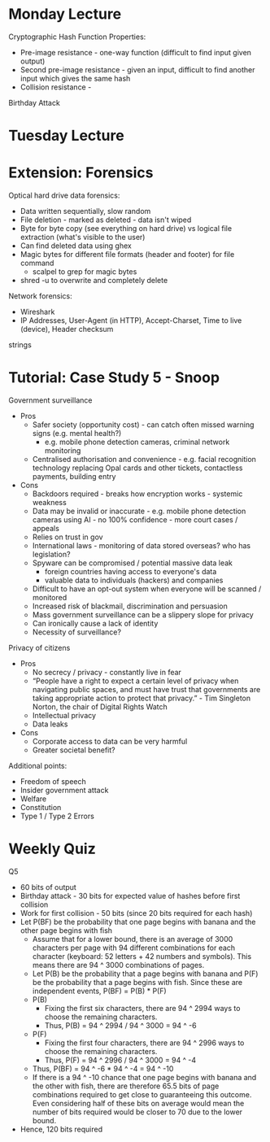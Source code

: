 # Monday Lecture

Cryptographic Hash Function Properties:

- Pre-image resistance - one-way function (difficult to find input given output)
- Second pre-image resistance - given an input, difficult to find another input which gives the same hash
- Collision resistance - 



Birthday Attack



# Tuesday Lecture

# Extension: Forensics

Optical hard drive data forensics:

- Data written sequentially, slow random
- File deletion - marked as deleted - data isn't wiped
- Byte for byte copy (see everything on hard drive) vs logical file extraction (what's visible to the user)
- Can find deleted data using ghex
- Magic bytes for different file formats (header and footer) for file command
  - scalpel to grep for magic bytes
- shred -u to overwrite and completely delete

Network forensics:

- Wireshark
- IP Addresses, User-Agent (in HTTP), Accept-Charset, Time to live (device), Header checksum

 

strings

# Tutorial: Case Study 5 - Snoop

Government surveillance

- Pros
  - Safer society (opportunity cost) - can catch often missed warning signs (e.g. mental health?)
    - e.g. mobile phone detection cameras, criminal network monitoring
  - Centralised authorisation and convenience - e.g. facial recognition technology replacing Opal cards and other tickets, contactless payments, building entry
- Cons
  - Backdoors required - breaks how encryption works - systemic weakness
  - Data may be invalid or inaccurate - e.g. mobile phone detection cameras using AI - no 100% confidence - more court cases / appeals
  - Relies on trust in gov
  - International laws - monitoring of data stored overseas? who has legislation?
  - Spyware can be compromised / potential massive data leak
    - foreign countries having access to everyone's data
    - valuable data to individuals (hackers) and companies
  - Difficult to have an opt-out system when everyone will be scanned / monitored
  - Increased risk of blackmail, discrimination and persuasion
  - Mass government surveillance can be a slippery slope for privacy
  - Can ironically cause a lack of identity
  - Necessity of surveillance?

Privacy of citizens

- Pros
  - No secrecy / privacy - constantly live in fear
  - “People have a right to expect a certain level of privacy when navigating public spaces, and must have trust that governments are taking appropriate action to protect that privacy.” - Tim Singleton Norton, the chair of Digital Rights Watch
  - Intellectual privacy
  - Data leaks
- Cons
  - Corporate access to data can be very harmful
  - Greater societal benefit?

Additional points:

- Freedom of speech
- Insider government attack
- Welfare
- Constitution
- Type 1 / Type 2 Errors



# Weekly Quiz



Q5

- 60 bits of output
- Birthday attack - 30 bits for expected value of hashes before first collision
- Work for first collision - 50 bits (since 20 bits required for each hash)
- Let P(BF) be the probability that one page begins with banana and the other page begins with fish
  - Assume that for a lower bound, there is an average of 3000 characters per page with 94 different combinations for each character (keyboard: 52 letters + 42 numbers and symbols). This means there are 94 ^ 3000 combinations of pages.
  - Let P(B) be the probability that a page begins with banana and P(F) be the probability that a page begins with fish. Since these are independent events, P(BF) = P(B) * P(F)
  - P(B)
    - Fixing the first six characters, there are 94 ^ 2994 ways to choose the remaining characters.
    - Thus, P(B) = 94 ^ 2994 / 94 ^ 3000 = 94 ^ -6
  - P(F)
    - Fixing the first four characters, there are 94 ^ 2996 ways to choose the remaining characters.
    - Thus, P(F) = 94 ^ 2996 / 94 ^ 3000 = 94 ^ -4
  - Thus, P(BF) = 94 ^ -6 * 94 ^ -4 = 94 ^ -10
  - If there is a 94 ^ -10 chance that one page begins with banana and the other with fish, there are therefore 65.5 bits of page combinations required to get close to guaranteeing this outcome. Even considering half of these bits on average would mean the number of bits required would be closer to 70 due to the lower bound. 
- Hence, 120 bits required














